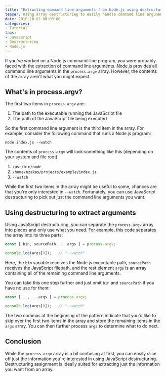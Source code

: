 ```yaml
---
title: "Extracting command line arguments from Node.js using destructuring"
teaser: Using array destructuring to easily handle command line arguments.
date: 2018-10-02 00:00:00
categories:
- Tutorial
tags:
- JavaScript
- Destructuring
- Node.js
---
```


If you've worked on a Node.js command-line program, you were probably faced with the extraction of command line arguments. Node.js provides all command line arguments in the `process.argv` array. However, the contents of the array aren't what you might expect.

## What's in process.argv?

The first two items in `process.argv` are:

1. The path to the executable running the JavaScript file
2. The path of the JavaScript file being executed

So the first command line argument is the third item in the array. For example, consider the following command that runs a Node.js program:

```
node index.js --watch
```

The contents of `process.argv` will look something like this (depending on your system and file root)

1. `/usr/bin/node`
2. `/home/nzakas/projects/example/index.js`
3. `--watch`

While the first two items in the array might be useful to some, chances are that you're only interested in `--watch`. Fortunately, you can use JavaScript destructuring to pick out just the command line arguments you want.

## Using destructuring to extract arguments

Using JavaScript destructuring, you can separate the `process.argv` array into pieces and only use what you need. For example, this code separates the array into its three parts:

```js
const [ bin, sourcePath, ...args ] = process.argv;

console.log(args[0]);   // "--watch"
```

Here, the `bin` variable receives the Node.js executable path, `sourcePath` receives the JavaScript filepath, and the rest element `args` is an array containing all of the remaining command line arguments. 

You can take this one step further and just omit `bin` and `sourcePath` if you have no use for them:

```js
const [ , , ...args ] = process.argv;

console.log(args[0]);   // "--watch"
```

The two commas at the beginning of the pattern indicate that you'd like to skip over the first two items in the array and store the remaining items in the `args` array. You can then further process `args` to determine what to do next.

## Conclusion

While the `process.argv` array is a bit confusing at first, you can easily slice off just the information you're interested in using JavaScript destructuring. Destructuring assignment is ideally suited for extracting just the information you want from an array.

